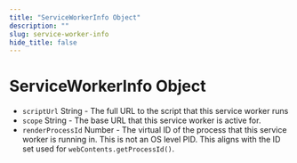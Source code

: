 ```yaml
---
title: "ServiceWorkerInfo Object"
description: ""
slug: service-worker-info
hide_title: false
---
```


# ServiceWorkerInfo Object

* `scriptUrl` String - The full URL to the script that this service worker runs
* `scope` String - The base URL that this service worker is active for.
* `renderProcessId` Number - The virtual ID of the process that this service worker is running in.  This is not an OS level PID.  This aligns with the ID set used for `webContents.getProcessId()`.
